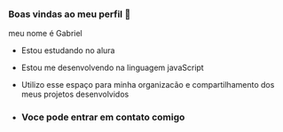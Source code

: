 ### Boas vindas ao meu perfil 👋

meu nome é Gabriel

- Estou estudando no alura 
- Estou me desenvolvendo na linguagem javaScript
- Utilizo esse espaço para minha organizacão e compartilhamento dos meus projetos desenvolvidos

- ### Voce pode entrar em contato comigo 
